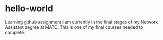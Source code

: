 # hello-world
Learning github assignment
I am currently in the final stages of my Network Assistant degree at MATC. This is one of my final courses needed to complete.
